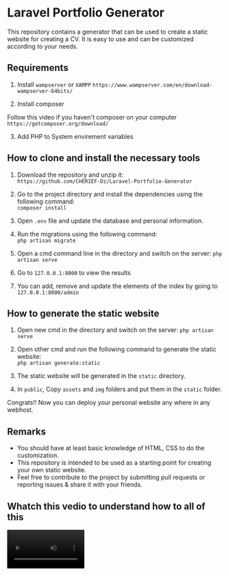 # Laravel Portfolio Generator

This repository contains a generator that can be used to create a static website for creating a CV. It is easy to use and can be customized according to your needs.

## Requirements

1. Install `wampserver` or `XAMPP`
`https://www.wampserver.com/en/download-wampserver-64bits/`


2. Install composer

Follow this video if you haven't composer on your computer
`https://getcomposer.org/download/`

3. Add PHP to System envirement variables

## How to clone and install the necessary tools

1. Download the repository and unzip it:  
`https://github.com/CHERIEF-Dz/Laravel-Portfolio-Generator`

2. Go to the project directory and install the dependencies using the following command:  
`composer install`

3. Open `.env` file and update the database and personal information.

4. Run the migrations using the following command:  
`php artisan migrate`

5. Open a cmd command line in the directory and switch on the server:
`php artisan serve`

6. Go to `127.0.0.1:8000` to view the results

7. You can add, remove and update the elements of the index by going to `127.0.0.1:8000/admin`

## How to generate the static website

1. Open new cmd in the directory and switch on the server:
`php artisan serve`

2. Open other cmd and run the following command to generate the static website:  
`php artisan generate:static`


3. The static website will be generated in the `static` directory.

4. In `public`, Copy `assets` and `img` folders and put them in the `static` folder.

Congrats!! Now you can deploy your personal website any where in any webhost.

## Remarks

- You should have at least basic knowledge of HTML, CSS to do the customization.
- This repository is intended to be used as a starting point for creating your own static website.
- Feel free to contribute to the project by submitting pull requests or reporting issues & share it with your friends.

## Whatch this vedio to understand how to all of this
<video src='https://youtu.be/VU_bmMyF6xM' width=180/>
[![Final video of fixing issues in your code in VS Code]
(https://img.youtube.com/vi/VU_bmMyF6xM/maxresdefault.jpg)]
(https://youtu.be/VU_bmMyF6xM)
